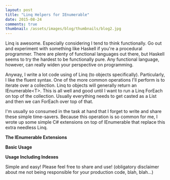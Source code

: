 ```yaml
---
layout: post
title: "Linq Helpers for IEnumerable"
date: 2015-08-24
comments: true
thumbnail: /assets/images/blog/thumbnails/blog2.jpg
---
```


Linq is awesome. Especially considering I tend to think functionally. Go out and experiment with something like Haskell if <!--more-->you're a procedural programmer. There are plenty of functional languages out there, but Haskell seems to try the hardest to be functionally pure. Any functional language, however, can really widen your perspective on programming.  

Anyway, I write a lot code using of Linq (to objects specifically). Particularly, I like the fluent syntax. One of the more common operations I'll perform is to iterate over a collection. Linq to objects will generally return an IEnumerable&lt;T&gt;. This is all well and good until I want to run a Linq ForEach on top of the collection. Usually everything needs to get casted as a List and then we can ForEach over top of that.     
	 
I'm usually so consumed in the task at hand that I forget to write and share these simple time-savers. Because this operation is so common for me, I wrote up some simple C# extensions on top of IEnumerable that replace this extra needless Linq.  

**The IEnumerable Extensions**  
<script src="https://gist.github.com/stesta/a7006d96fe2415e15279.js"></script>  
 
**Basic Usage**  
<script src="https://gist.github.com/stesta/6ec32c49e3161b77b18c.js"></script>  
 
**Usage Including Indexes**  
<script src="https://gist.github.com/stesta/05e42eebe5719241a8c7.js"></script>  

Simple and easy! Please feel free to share and use! (obligatory disclaimer about me not being responsible for your production code, blah, blah...)  
